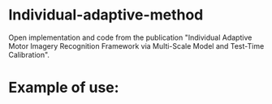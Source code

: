 # Individual-adaptive-method
Open implementation and code from the publication "Individual Adaptive Motor Imagery Recognition Framework via Multi-Scale Model and Test-Time Calibration".

# Example of use:


